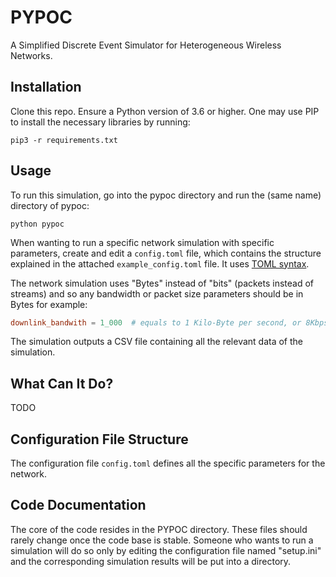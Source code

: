 # PYPOC
A Simplified Discrete Event Simulator for Heterogeneous Wireless Networks.

## Installation
Clone this repo. Ensure a Python version of 3.6 or higher. One may use PIP to install the necessary libraries by running:
```
pip3 -r requirements.txt 
```

## Usage
To run this simulation, go into the pypoc directory and run the (same name) directory of pypoc:

```
python pypoc
```

When wanting to run a specific network simulation with specific parameters, create and edit a `config.toml` file, which contains the structure explained in the attached `example_config.toml` file. It uses [TOML syntax](https://github.com/toml-lang/toml).

The network simulation uses "Bytes" instead of "bits" (packets instead of streams) and so any bandwidth or packet size parameters should be in Bytes for example:

```toml
downlink_bandwith = 1_000  # equals to 1 Kilo-Byte per second, or 8Kbps
```

The simulation outputs a CSV file containing all the relevant data of the simulation.

## What Can It Do?
TODO

## Configuration File Structure
The configuration file `config.toml` defines all the specific parameters for the network. 

## Code Documentation

The core of the code resides in the PYPOC directory. These files should rarely change once the code base
is stable. Someone who wants to run a simulation will do so only by editing the configuration file named "setup.ini"
and the corresponding simulation results will be put into a directory.


